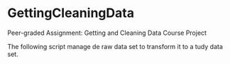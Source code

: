 # GettingCleaningData
Peer-graded Assignment: Getting and Cleaning Data Course Project

The following script manage de raw data set to transform it to a tudy data set.
